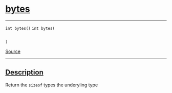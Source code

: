 
<h1 id="bytes">
 <a href="#/api/dtype_t/bytes" class="anchor">
   <span>bytes</span>
  </a>
</h1>

<div class="signature">

<hr>

  <div class="definition-container">
    <div class="definition">
      <code class="desktop-only"><span class="token keyword">int</span> bytes()</code>
      <code class="mobile-only"><span class="token keyword">int</span> bytes(
    
)</code>
      <div class="flex-spacing"></div>
      <a href="https://github.com/libocca/occa/blob/7d02eac1/include/occa/dtype/dtype.hpp#L86" target="_blank">Source</a>
    </div>
    
  </div>

  <hr>
</div>


<h2 id="description">
 <a href="#/api/dtype_t/bytes?id=description" class="anchor">
   <span>Description</span>
  </a>
</h2>

Return the `sizeof` types the underyling type
